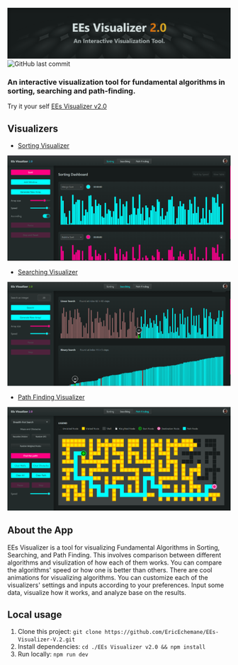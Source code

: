 [![EEs Visualizer v2.0](./public/ees_visualizer_banner.png)](https://ees-visualizer.netlify.app)
![GitHub last commit](https://img.shields.io/github/last-commit/ericechemane/EEs-Visualizer-V.2)

### An interactive visualization tool for fundamental algorithms in sorting, searching and path-finding.

Try it your self [EEs Visualizer v2.0](https://ees-visualizer.netlify.app)

## Visualizers

- [Sorting Visualizer](https://ees-visualizer.netlify.app/sorting)

[![Sorting Visualizer](./public/sorting_banner.png)](https://ees-visualizer.netlify.app/sorting)

- [Searching Visualizer](https://ees-visualizer.netlify.app/searching)

[![Searching Visualizer](./public/searching_banner.png)](https://ees-visualizer.netlify.app/searching)

- [Path Finding Visualizer](https://ees-visualizer.netlify.app/path-finding)

[![Path Finding Visualizer](./public/path_finding_banner.png)](https://ees-visualizer.netlify.app/path-finding)


## About the App

EEs Visualizer is a tool for visualizing Fundamental Algorithms in Sorting, Searching, and Path Finding. This involves comparison between different algorithms and visulization of how each of them works. You can compare the algorithms' speed or how one is better than others. There are cool animations for visualizing algorithms. You can customize each of the visualizers' settings and inputs according to your preferences. Input some data, visualize how it works, and analyze base on the results.

## Local usage

1. Clone this project: ```git clone https://github.com/EricEchemane/EEs-Visualizer-V.2.git```
2. Install dependencies: ```cd ./EEs Visualizer v2.0 && npm install```
3. Run locally: ```npm run dev```
